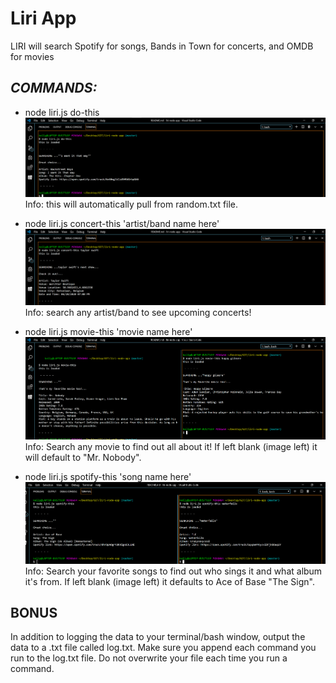 # **Liri App**
LIRI will search Spotify for songs, Bands in Town for concerts, and OMDB for movies

## *COMMANDS:*

* node liri.js do-this
![GitHub Logo](/images/do-this.png)
Info: this will automatically pull from random.txt file.

* node liri.js concert-this 'artist/band name here'
![GitHub Logo](/images/concert-this.png)
Info: search any artist/band to see upcoming concerts!

* node liri.js movie-this 'movie name here'
![GitHub Logo](/images/movie-this.png)
Info: Search any movie to find out all about it! If left blank (image left) it will default to "Mr. Nobody".

* node liri.js spotify-this 'song name here'
![GitHub Logo](/images/spotify-this.png)
Info: Search your favorite songs to find out who sings it and what album it's from. If left blank (image left) it defaults to Ace of Base "The Sign".


## **BONUS** 


In addition to logging the data to your terminal/bash window, output the data to a .txt file called log.txt.
Make sure you append each command you run to the log.txt file. 
Do not overwrite your file each time you run a command.